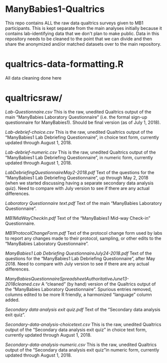 # ManyBabies1-Qualtrics

This repo contains ALL the raw data qualtrics surveys given to MB1 participants. This is kept separate from the main analyses initially because it contains lab-identifying data that we don't plan to make public. Data in this repository needs to be cleaned to the point that we can divide and then share the anonymized and/or matched datasets over to the main repository. 

# qualtrics-data-formatting.R

All data cleaning done here

# qualtricsraw/

*Lab-Questionnaire.csv* This is the raw, unedited Qualtrics output of the main “ManyBabies Laboratory Questionnaire” (i.e. the formal sign-up questionnaire for ManyBabies1). Should be final version (as of July 1, 2018).

*Lab-debrief-choice.csv* This is the raw, unedited Qualtrics output of the “ManyBabies1 Lab Debriefing Questionnaire”, in choice text form, currently updated through August 1, 2018.

*Lab-debrief-numeric.csv* This is the raw, unedited Qualtrics output of the “ManyBabies1 Lab Debriefing Questionnaire”, in numeric form, currently updated through August 1, 2018.

*LabDebriefingQuestionnaireMay2-2018.pdf* Text of the questions for the “ManyBabies1 Lab Debriefing Questionnaire”, up through May 2, 2018 (when we started discussing having a separate secondary data analysis quiz). Need to compare with July version to see if there are any actual differences.

*Laboratory Questionnaire text.pdf* Text of the main “ManyBabies Laboratory Questionnaire”.

*MB1MidWayCheckIn.pdf* Text of the “ManyBabies1 Mid-way Check-in” Questionnaire.

*MB1ProtocolChangeForm.pdf* Text of the protocol change form used by labs to report any changes made to their protocol, sampling, or other edits to the “ManyBabies Laboratory Questionnaire”.

*ManyBabies1 Lab Debriefing QuestionnaireJuly24-2018.pdf* Text of the questions for the “ManyBabies1 Lab Debriefing Questionnaire”, after May 2018. Need to compare with July version to see if there are any actual differences.

*ManyBabiesQuestionnaireSpreadsheetAuthoritativeJune13-2018cleaned.csv* A “cleaned” (by hand) version of the Qualtrics output of the “ManyBabies Laboratory Questionnaire”. Spurious entries removed, columns edited to be more R friendly, a harmonized “language” column added.

*Secondary data analysis exit quiz.pdf* Text of the “Secondary data analysis exit quiz”.

*Secondary-data-analysis-choicetext.csv* This is the raw, unedited Qualtrics output of the “Secondary data analysis exit quiz” in choice text form, currently updated through August 1, 2018.

*Secondary-data-analysis-numeric.csv* This is the raw, unedited Qualtrics output of the “Secondary data analysis exit quiz”in numeric form, currently updated through August 1, 2018.
